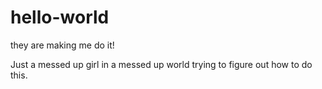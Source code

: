 # hello-world
they are making me do it!

Just a messed up girl in a messed up world trying to figure out how to do this. 
